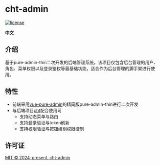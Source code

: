 <h1>cht-admin</h1>

[![license](https://img.shields.io/github/license/pure-admin/vue-pure-admin.svg)](LICENSE)

**中文**

## 介绍

基于pure-admin-thin二次开发的后端管理系统，该项目仅包含后台管理的用户、角色、菜单权限以及登录鉴权等最基础功能，适合作为后台管理的脚手架进行使用。

## 特性

- 前端采用[vue-pure-admin](https://yiming_chang.gitee.io/pure-admin-doc/)的精简版pure-admin-thin进行二次开发
- 与后端项目[cht](https://gitee.com/xsyl06/cht)配合使用可
  - 支持动态菜单与路由
  - 支持登录验证与token刷新
  - 支持权限验证与按钮级别权限控制

## 许可证

[MIT © 2024-present, cht-admin](./LICENSE)
